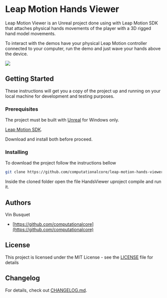 # Leap Motion Hands Viewer

Leap Motion Viewer is an Unreal project done using with Leap Motion SDK that attaches physical hands movements of the player with a 3D rigged hand model movements.

To interact with the demos have your physical Leap Motion controller connected to your computer, run the demo and just wave your hands above the device.

![](https://github.com/computationalcore/leap-motion-hands-viewer/assets/screen.png)

## Getting Started

These instructions will get you a copy of the project up and running on your local machine for development and testing
purposes.

### Prerequisites

The project must be built with [Unreal](https://unity3d.com/get-unity) for Windows only.

[Leap Motion SDK](https://developer.leapmotion.com/get-started/).

Download and install both before proceed.

### Installing

To download the project follow the instructions bellow

```bash
git clone https://github.com/computationalcore/leap-motion-hands-viewer
```

Inside the cloned folder open the file HandsViewer uproject compile and run it.

## Authors
Vin Busquet
* [https://github.com/computationalcore](https://github.com/computationalcore)

## License

This project is licensed under the MIT License - see the [LICENSE](LICENSE) file for details

## Changelog

For details, check out [CHANGELOG.md](CHANGELOG.md).
